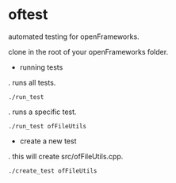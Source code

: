 oftest
======

automated testing for openFrameworks.

clone in the root of your openFrameworks folder.

- running tests

. runs all tests. 

``` ./run_test ```

. runs a specific test.

``` ./run_test ofFileUtils ```

- create a new test

. this will create src/ofFileUtils.cpp.

``` ./create_test ofFileUtils  ```

